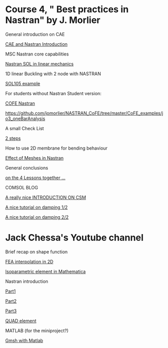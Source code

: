 # Course 4, " Best practices in Nastran" by J. Morlier

General introduction on CAE

[CAE and Nastran Introduction](https://app.amanote.com/note-taking/document/af185b08-0ca4-4b67-9b8e-02f02b23460f)

MSC Nastran core capabilities

[Nastran SOL in linear mechanics](https://app.amanote.com/note-taking/document/4207f50e-ecf3-4d53-b0b7-171272fb3a5b)

1D linear Buckling with 2 node with NASTRAN

[SOL105 example](https://app.amanote.com/note-taking/document/567a79e2-77f9-4382-a8e1-17f62e3a1ef7)

For students without Nastran Student version:

[COFE Nastran](https://www.dropbox.com/s/8ngnaz8g742m0c9/zoom_0.mp4.zip?dl=0)

https://github.com/jomorlier/NASTRAN_CoFE/tree/master/CoFE_examples/jo3_oneBarAnalysis

A small Check List

[2 steps](https://app.amanote.com/note-taking/document/d454daf0-9508-4977-8e8b-250099f61031)

How to use 2D membrane for bending behaviour

[Effect of Meshes in Nastran](https://app.amanote.com/note-taking/document/a5a0deb1-b826-4aef-8cac-7f4f7dd90327)

General conclusions

[on the 4 Lessons together ...](https://app.amanote.com/note-taking/document/01be521a-ec64-40f5-b686-20d3998c9429)


COMSOL BLOG

[A really nice INTRODUCTION ON CSM](https://www.comsol.com/multiphysics/introduction-to-structural-mechanics)

[A nice tutorial on damping 1/2](https://www.comsol.com/blogs/damping-in-structural-dynamics-theory-and-sources/)

[A nice tutorial on damping 2/2](https://www.comsol.com/blogs/how-to-model-different-types-of-damping-in-comsol-multiphysics/)


# Jack Chessa's Youtube channel

Brief recap on shape function

[FEA interpolation in 2D](https://www.youtube.com/watch?v=Lsfk09A7-Qk&list=PL3A7B78F0E428DF72&index=13)

[Isoparametric element in Mathematica](https://www.youtube.com/watch?v=mE6RNj6aLsc&list=PL3A7B78F0E428DF72&index=43)


Nastran introduction 

[Part1](https://www.youtube.com/watch?v=Nk7Dtf0L8Gs&list=PL3A7B78F0E428DF72&index=16)

[Part2](https://www.youtube.com/watch?v=aDHX5SWc7n4&list=PL3A7B78F0E428DF72&index=15)

[Part3](https://www.youtube.com/watch?v=BTxBxi4LPmw&list=PL3A7B78F0E428DF72&index=14)

[QUAD element](https://www.youtube.com/watch?v=E3LL0v0b7O0&list=PL3A7B78F0E428DF72&index=42)


MATLAB (for the miniproject?)

[Gmsh with Matlab](https://www.youtube.com/watch?v=OktiDzoXql0&list=PL3A7B78F0E428DF72&index=30)
